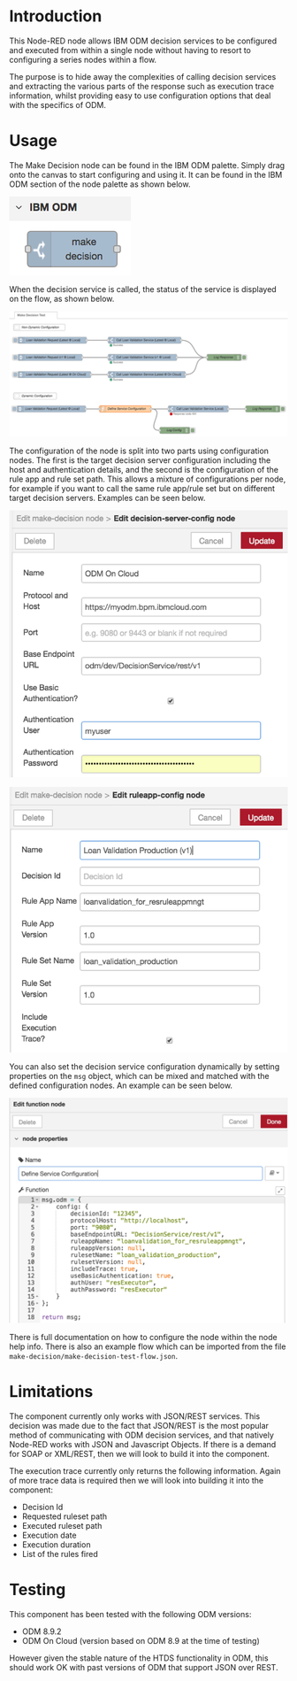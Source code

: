 # Introduction
This Node-RED node allows IBM ODM decision services to be configured and executed from within a single node without having to resort to configuring a series nodes within a flow.

The purpose is to hide away the complexities of calling decision services and extracting the various parts of the response such as execution trace information, whilst providing easy to use configuration options that deal with the specifics of ODM.

# Usage
The Make Decision node can be found in the IBM ODM palette. Simply drag onto the canvas to start configuring and using it. It can be found in the IBM ODM section of the node palette as shown below.

![](https://raw.githubusercontent.com/BP3/node-red-contrib-ibm-odm-make-decision/master/images/make-decision-palette.png)

When the decision service is called, the status of the service is displayed on the flow, as shown below.

![](https://raw.githubusercontent.com/BP3/node-red-contrib-ibm-odm-make-decision/master/images/test-flow-service-status.png)

The configuration of the node is split into two parts using configuration nodes. The first is the target decision server configuration including the host and authentication details, and the second is the configuration of the rule app and rule set path. This allows a mixture of configurations per node, for example if you want to call the same rule app/rule set but on different target decision servers. Examples can be seen below.

![](https://raw.githubusercontent.com/BP3/node-red-contrib-ibm-odm-make-decision/master/images/server-details-config.png)

![](https://raw.githubusercontent.com/BP3/node-red-contrib-ibm-odm-make-decision/master/images/ruleapp-details-config.png)

You can also set the decision service configuration dynamically by setting properties on the `msg` object, which can be mixed and matched with the defined configuration nodes. An example can be seen below.

![](https://raw.githubusercontent.com/BP3/node-red-contrib-ibm-odm-make-decision/master/images/dynamic-config.png)

There is full documentation on how to configure the node within the node help info. There is also an example flow which can be imported from the file `make-decision/make-decision-test-flow.json`.

# Limitations
The component currently only works with JSON/REST services. This decision was made due to the fact that JSON/REST is the most popular method of communicating with ODM decision services, and that natively Node-RED works with JSON and Javascript Objects. If there is a demand for SOAP or XML/REST, then we will look to build it into the component.

The execution trace currently only returns the following information. Again of more trace data is required then we will look into building it into the component:
- Decision Id
- Requested ruleset path
- Executed ruleset path
- Execution date
- Execution duration
- List of the rules fired

# Testing
This component has been tested with the following ODM versions:
- ODM 8.9.2
- ODM On Cloud (version based on ODM 8.9 at the time of testing)

However given the stable nature of the HTDS functionality in ODM, this should work OK with past versions of ODM that support JSON over REST.

